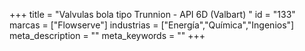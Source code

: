 +++
title = "Valvulas bola tipo Trunnion - API 6D (Valbart) "
id = "133"
marcas = ["Flowserve"]
industrias = ["Energía","Química","Ingenios"]
meta_description = ""
meta_keywords = ""
+++
